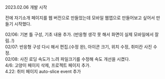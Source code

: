2023.02.06 개발 시작

전에 자기소개 페이지를 웹 버전으로 만들었는데 모바일 웹앱으로 만들어보고 싶어서 만들기 시작했다.

02/06: 기본 틀 구성, 기초 내용 추가. (반응형 생각 못 해서 화면이 실제 모바일에서 잘림..!)<br>
02/07: 반응형 구성 다시 해서 편집.(수정 완), 아이콘 크기, 위치 수정, 취미칸 사진 수정.<br>
02/08: 사진 로딩 속도가 느려 파일크기를 수정해 속도 개선을 시켰다.<br>
4/6: 고양이 페이지 삭제, 프로젝트 페이지 추가.<br>
4.22: 취미 페이지 auto-slice event 추가
